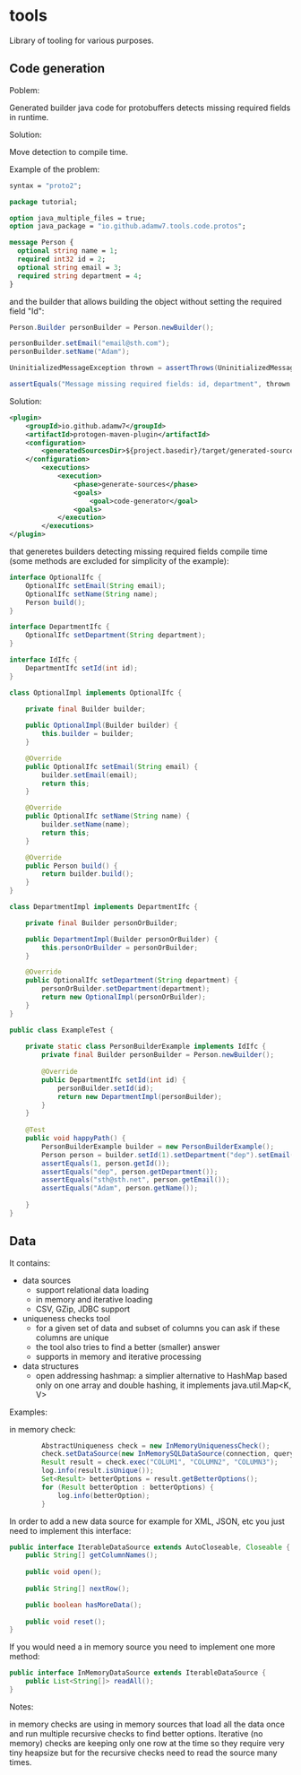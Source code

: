 # tools

Library of tooling for various purposes.

## Code generation

Poblem:

Generated builder java code for protobuffers detects missing required fields in runtime.

Solution:

Move detection to compile time.

Example of the problem:
```proto
syntax = "proto2";

package tutorial;

option java_multiple_files = true;
option java_package = "io.github.adamw7.tools.code.protos";

message Person {
  optional string name = 1;
  required int32 id = 2;
  optional string email = 3;
  required string department = 4;
}
```
and the builder that allows building the object without setting the required field "Id":
```java
Person.Builder personBuilder = Person.newBuilder();

personBuilder.setEmail("email@sth.com");
personBuilder.setName("Adam");

UninitializedMessageException thrown = assertThrows(UninitializedMessageException.class, personBuilder::build, "Expected build method to throw, but it didn't");

assertEquals("Message missing required fields: id, department", thrown.getMessage());
```
Solution:
```xml
<plugin>
	<groupId>io.github.adamw7</groupId>
	<artifactId>protogen-maven-plugin</artifactId>
	<configuration>
		<generatedSourcesDir>${project.basedir}/target/generated-sources/</generatedSourcesDir>
	</configuration>
		<executions>
			<execution>
				<phase>generate-sources</phase>
				<goals>
					<goal>code-generator</goal>
				<goals>
			</execution>
		</executions>
</plugin>
```
that generetes builders detecting missing required fields compile time (some methods are excluded for simplicity of the example):
```java
interface OptionalIfc {
	OptionalIfc setEmail(String email);
	OptionalIfc setName(String name);
	Person build();
}

interface DepartmentIfc {
	OptionalIfc setDepartment(String department);
}

interface IdIfc {
	DepartmentIfc setId(int id);
}

class OptionalImpl implements OptionalIfc {
	
	private final Builder builder;

	public OptionalImpl(Builder builder) {
		this.builder = builder;
	}

	@Override
	public OptionalIfc setEmail(String email) {
		builder.setEmail(email);
		return this;
	}

	@Override
	public OptionalIfc setName(String name) {
		builder.setName(name);
		return this;
	}

	@Override
	public Person build() {
		return builder.build();
	}
}

class DepartmentImpl implements DepartmentIfc {

	private final Builder personOrBuilder;

	public DepartmentImpl(Builder personOrBuilder) {
		this.personOrBuilder = personOrBuilder;
	}

	@Override
	public OptionalIfc setDepartment(String department) {
		personOrBuilder.setDepartment(department);
		return new OptionalImpl(personOrBuilder);
	}	
}

public class ExampleTest {
	
	private static class PersonBuilderExample implements IdIfc {
		private final Builder personBuilder = Person.newBuilder();
		
		@Override
		public DepartmentIfc setId(int id) {
			personBuilder.setId(id);
			return new DepartmentImpl(personBuilder);
		}
	}
	
	@Test
	public void happyPath() {
		PersonBuilderExample builder = new PersonBuilderExample();
		Person person = builder.setId(1).setDepartment("dep").setEmail("sth@sth.net").setName("Adam").build();
		assertEquals(1, person.getId());
		assertEquals("dep", person.getDepartment());
		assertEquals("sth@sth.net", person.getEmail());
		assertEquals("Adam", person.getName());
		
	}
}
```

## Data
It contains:
- data sources
  - support relational data loading
  - in memory and iterative loading
  - CSV, GZip, JDBC support
- uniqueness checks tool 
  - for a given set of data and subset of columns you can ask if these columns are unique
  - the tool also tries to find a better (smaller) answer
  - supports in memory and iterative processing
- data structures
  - open addressing hashmap: a simplier alternative to HashMap based only on one array and double hashing, it implements java.util.Map<K, V>
  
Examples:

in memory check:
```java
		AbstractUniqueness check = new InMemoryUniquenessCheck();
		check.setDataSource(new InMemorySQLDataSource(connection, query));
		Result result = check.exec("COLUM1", "COLUMN2", "COLUMN3");
		log.info(result.isUnique());
		Set<Result> betterOptions = result.getBetterOptions();
		for (Result betterOption : betterOptions) {
			log.info(betterOption);	
		}
```
In order to add a new data source for example for XML, JSON, etc you just need to implement this interface:
```java
public interface IterableDataSource extends AutoCloseable, Closeable {
	public String[] getColumnNames();
	
	public void open();
	
	public String[] nextRow();

	public boolean hasMoreData();
	
	public void reset();
}
```
If you would need a in memory source you need to implement one more method:
```java
public interface InMemoryDataSource extends IterableDataSource {
	public List<String[]> readAll();
}
```

Notes:

in memory checks are using in memory sources that load all the data once and run multiple recursive checks to find better options.
Iterative (no memory) checks are keeping only one row at the time so they require very tiny heapsize but for the recursive checks need to read the source many times. 
